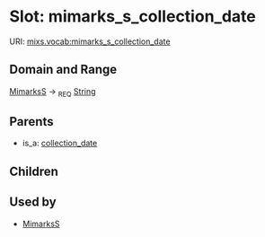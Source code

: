 
# Slot: mimarks_s_collection_date




URI: [mixs.vocab:mimarks_s_collection_date](https://w3id.org/mixs/vocab/mimarks_s_collection_date)


## Domain and Range

[MimarksS](MimarksS.md) ->  <sub>REQ</sub> [String](types/String.md)

## Parents

 *  is_a: [collection_date](collection_date.md)

## Children


## Used by

 * [MimarksS](MimarksS.md)
